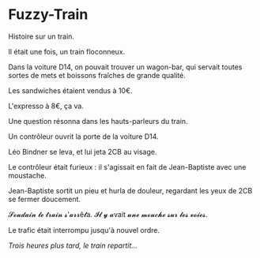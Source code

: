 # Fuzzy-Train
Histoire sur un train.

Il était une fois, un train floconneux.

Dans la voiture D14, on pouvait trouver un wagon-bar, qui servait toutes sortes de mets et boissons fraîches de grande qualité.

Les sandwiches étaient vendus à 10€.

L'expresso à 8€, ça va.

Une question résonna dans les hauts-parleurs du train.

Un contrôleur ouvrit la porte de la voiture D14.

Léo Bindner se leva, et lui jeta 2CB au visage.

Le contrôleur était furieux : il s'agissait en fait de Jean-Baptiste avec une moustache.

Jean-Baptiste sortit un pieu et hurla de douleur, regardant les yeux de 2CB se fermer doucement.

𝓢𝓸𝓾𝓭𝓪𝓲𝓷 𝓵𝓮 𝓽𝓻𝓪𝓲𝓷 𝓼'𝓪𝓻𝓻ê𝓽a. 𝓘𝓵 𝔂 𝓪vait 𝓾𝓷𝓮 𝓶𝓸𝓾𝓬𝓱𝓮 𝓼𝓾𝓻 𝓵𝓮𝓼 𝓿𝓸𝓲𝓮𝓼.

Le trafic était interrompu jusqu'à nouvel ordre.


*Trois heures plus tard, le train repartit...*